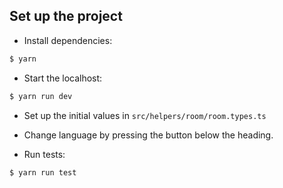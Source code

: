 ## Set up the project

- Install dependencies:
```sh
$ yarn
```

- Start the localhost:
```sh
$ yarn run dev
```

- Set up the initial values in ``src/helpers/room/room.types.ts``
- Change language by pressing the button below the heading.

- Run tests:
```sh
$ yarn run test
```
